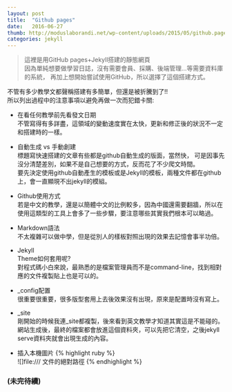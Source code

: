 ```yaml
---
layout: post
title:  "Github pages"
date:   2016-06-27 
thumb: http://moduslaborandi.net/wp-content/uploads/2015/05/github.pages.jpg
categories: jekyll 
---
```



>這裡是用GitHub pages+Jekyll搭建的靜態網頁  
因為單純想要做學習日誌，沒有需要會員、採購、後端管理...等需要資料庫的系統，
再加上想開始嘗試使用GitHub，所以選擇了這個搭建方式。

不管有多少教學文都聲稱搭建有多簡單，但還是被折騰到了!!  
所以列出過程中的注意事項以避免再做一次而犯錯卡關:

* 在看任何教學前先看發文日期  
不管寫得有多詳盡，這領域的變動速度實在太快，更新和修正後的狀況不一定和搭建時的一樣。


* 自動生成 vs 手動創建  
標題寫快速搭建的文章有些都是github自動生成的版面，當然快，
可是因事先沒分清楚差別，如果不是自己想要的方式，反而花了不少爬文時間。  
要先決定使用github自動產生的模板或是Jekyll的模板，兩種文件都在github上，會一直顯現不出jekyll的模組。

* Github使用方式  
若是中文的教學，還是以簡體中文的比例較多，因為中國還需要翻牆，所以在使用這類型的工具上會多了一些步驟，要注意哪些其實我們根本可以略過。

* Markdown語法    
不太複雜可以做中學，但是從別人的樣板對照出現的效果去記憶會事半功倍。

* Jekyll   
Theme如何套用呢?  
對程式碼小白來說，最熟悉的是檔案管理員而不是command-line，找到相對應的文件複製貼上也是可以的。

* _config配置    
很重要很重要，很多版型套用上去後效果沒有出現，原來是配置時沒有寫上。

* _site    
剛開始的時候我連_site都複製，後來看到英文教學才知道其實這是不能碰的。
網站生成後，最終的檔案都會放進這個資料夾，可以先把它清空，之後jekyll serve資料夾就會出現生成的內容。

* 插入本機圖片 
{% highlight ruby %}   
	![]file:/// 文件的絕對路徑
{% endhighlight %}
	
### (未完待續)
